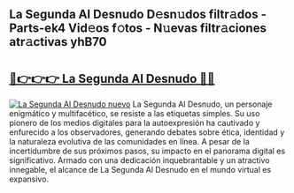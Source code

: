 ## La Segunda Al Desnudo D𝚎sn𝚞dos filtr𝚊dos - Parts-ek4 Vid𝚎os f𝚘tos - N𝚞evas filtr𝚊ciones atr𝚊ctivas yhB70

# <h2><a href="http://mb1frdz.tromn.icu/?c=La+Segunda+Al+Desnudo">🔗👉👉👉 La Segunda Al Desnudo 🔗🔗</a></h2>

[![La Segunda Al Desnudo nuevo](https://i.imgur.com/pEAQMta.gif)](http://mb1frdz.tromn.icu/?c=La+Segunda+Al+Desnudo)
La Segunda Al Desnudo, un personaje enigmático y multifacético, se resiste a las etiquetas simples. Su uso pionero de los medios digitales para la autoexpresión ha cautivado y enfurecido a los observadores, generando debates sobre ética, identidad y la naturaleza evolutiva de las comunidades en línea. A pesar de la incertidumbre de sus próximos pasos, su impacto en el panorama digital es significativo. Armado con una dedicación inquebrantable y un atractivo innegable, el alcance de La Segunda Al Desnudo en el mundo virtual es expansivo.
